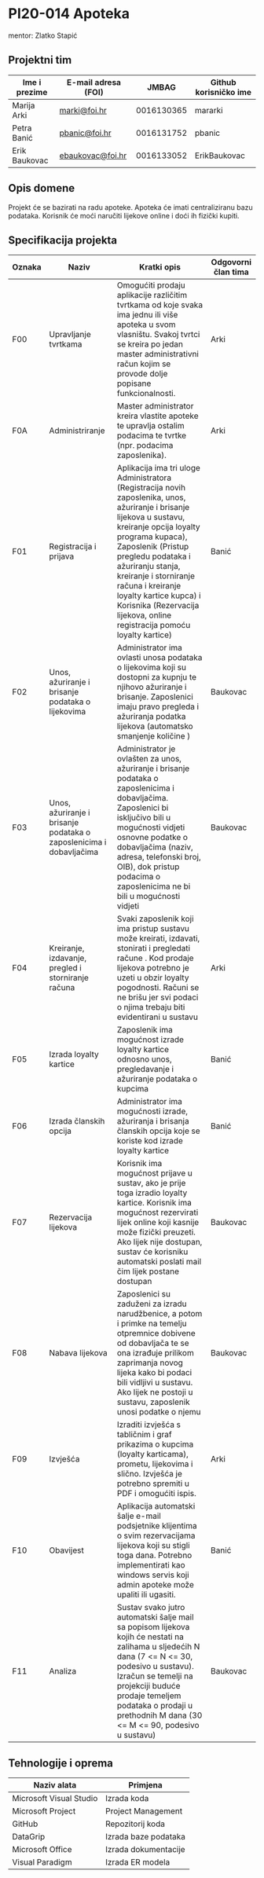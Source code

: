 # PI20-014 Apoteka
mentor: Zlatko Stapić

## Projektni tim

Ime i prezime | E-mail adresa (FOI) | JMBAG      | Github korisničko ime
------------  | ------------------- | ---------- | ---------------------
Marija Arki   | marki@foi.hr        | 0016130365 | mararki
Petra Banić   | pbanic@foi.hr       | 0016131752 | pbanic
Erik Baukovac | ebaukovac@foi.hr    | 0016133052 | ErikBaukovac

## Opis domene
Projekt će se bazirati na radu apoteke. Apoteka će imati centraliziranu bazu podataka. Korisnik će moći naručiti lijekove online i doći ih fizički kupiti.

## Specifikacija projekta

Oznaka | Naziv | Kratki opis | Odgovorni član tima
------ | ----- | ----------- | -------------------
F00 | Upravljanje tvrtkama | Omogućiti prodaju aplikacije različitim tvrtkama od koje svaka ima jednu ili više apoteka u svom vlasništu. Svakoj tvrtci se kreira po jedan master administrativni račun kojim se provode dolje popisane funkcionalnosti. | Arki
F0A | Administriranje | Master administrator kreira vlastite apoteke te upravlja ostalim podacima te tvrtke (npr. podacima zaposlenika). | Arki
F01    | Registracija i prijava | Aplikacija ima tri uloge Administratora (Registracija novih zaposlenika, unos, ažuriranje i brisanje lijekova u sustavu, kreiranje opcija loyalty programa kupaca), Zaposlenik (Pristup pregledu podataka i ažuriranju stanja, kreiranje i storniranje računa i kreiranje loyalty kartice kupca) i Korisnika (Rezervacija lijekova, online registracija pomoću loyalty kartice)  | Banić
F02    | Unos, ažuriranje i brisanje podataka o lijekovima  | Administrator ima ovlasti unosa podataka o lijekovima koji su dostopni za kupnju te njihovo ažuriranje i brisanje. Zaposlenici imaju pravo pregleda i ažuriranja podatka lijekova (automatsko smanjenje količine )  | Baukovac
F03    |  Unos, ažuriranje i brisanje podataka o zaposlenicima i dobavljačima | Administrator je ovlašten za unos, ažuriranje i brisanje podataka o zaposlenicima i dobavljačima. Zaposlenici bi isključivo bili u mogućnosti vidjeti osnovne podatke o dobavljačima (naziv, adresa, telefonski broj, OIB), dok pristup podacima o zaposlenicima ne bi bili u mogućnosti vidjeti  | Baukovac
F04    | Kreiranje, izdavanje, pregled i storniranje računa  | Svaki zaposlenik koji ima pristup sustavu može kreirati, izdavati, stonirati i pregledati račune . Kod prodaje lijekova potrebno je uzeti u obzir loyalty pogodnosti. Računi se ne brišu jer svi podaci o njima trebaju biti evidentirani u sustavu | Arki
F05     | Izrada loyalty kartice | Zaposlenik ima mogućnost izrade loyalty kartice odnosno unos, pregledavanje i ažuriranje podataka o kupcima | Banić
F06    | Izrada članskih opcija  | Administrator ima mogućnosti izrade, ažuriranja i brisanja članskih opcija koje se koriste kod izrade loyalty kartice | Banić
F07    | Rezervacija lijekova  | Korisnik ima mogućnost prijave u sustav, ako je prije toga izradio loyalty kartice. Korisnik ima mogućnost rezervirati lijek online koji kasnije može fizički preuzeti. Ako lijek nije dostupan, sustav će korisniku automatski poslati mail čim lijek postane dostupan | Baukovac
F08    | Nabava lijekova  | Zaposlenici su zaduženi za izradu narudžbenice, a potom i primke na temelju otpremnice dobivene od dobavljača te se ona izrađuje prilikom zaprimanja novog lijeka kako bi podaci bili vidljivi u sustavu. Ako lijek ne postoji u sustavu, zaposlenik unosi podatke o njemu  | Baukovac
F09 | Izvješća | Izraditi izvješća s tabličnim i graf prikazima o kupcima (loyalty karticama), prometu, lijekovima i slično. Izvješća je potrebno spremiti u PDF i omogućiti ispis. | Arki
F10 | Obavijest | Aplikacija automatski šalje e-mail podsjetnike klijentima o svim rezervacijama lijekova koji su stigli toga dana. Potrebno implementirati kao windows servis koji admin apoteke može upaliti ili ugasiti. | Banić
F11 | Analiza | Sustav svako jutro automatski šalje mail sa popisom lijekova kojih će nestati na zalihama u sljedećih N dana (7 <= N <= 30, podesivo u sustavu). Izračun se temelji na projekciji buduće prodaje temeljem podataka o prodaji u prethodnih M dana (30 <= M <= 90, podesivo u sustavu) | Baukovac


## Tehnologije i oprema

Naziv alata  | Primjena
------ | ----------- 
Microsoft Visual Studio | Izrada koda
Microsoft Project | Project Management
GitHub | Repozitorij koda
DataGrip | Izrada baze podataka
Microsoft Office | Izrada dokumentacije 
Visual Paradigm | Izrada ER modela
